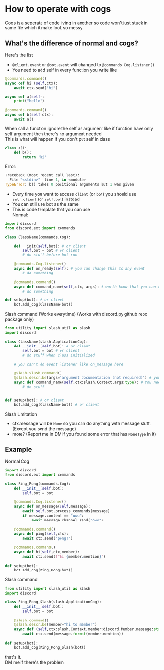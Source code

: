 # How to operate with cogs
Cogs is a seperate of code living in another so code won't just stuck in same file which it make look so messy
## What's the difference of normal and cogs?
Here's the list
- `@client.event` or `@bot.event` will changed to `@commands.Cog.listener()`
- You need to add self in every function you write like
```py
@commands.command()
async def hi (self,ctx):
    await ctx.send("hi")

async def a(self):
    print("hello")

@commands.command()
async def b(self,ctx):
    await a()
```
When call a function ignore the self as argument like if function have only self argument then there's no argument needed.  
This is what will happen if you don't put self in class
```py
class a():
    def b():
        return 'hi'
```
Error:
```py
Traceback (most recent call last):
  File "<stdin>", line 1, in <module>
TypeError: b() takes 0 positional arguments but 1 was given
```
- Every time you want to access `client` (or `bot`) you should use `self.client` (or `self.bot`) instead
- You can still use bot as the same
- This is code template that you can use  
Normal:
```py
import discord
from discord.ext import commands

class ClassName(commands.Cog):

    def __init(self,bot): # or client
        self.bot = bot # or client
        # do stuff before bot run

    @commands.Cog.listener()
    async def on_ready(self): # you can change this to any event
        # do something
    
    @commands.command()
    async def command_name(self,ctx, args): # worth know that you can create command same as normal like you normally do
        # do something

def setup(bot): # or client
    bot.add_cog(ClassName(bot))
```
Slash command (Works everytime) (Works with discord.py github repo package only)
```py
from utility import slash_util as slash
import discord

class ClassName(slash.ApplicationCog):
    def __init__(self,bot): # or client
        self.bot = bot # or client
        # do stuff when class initialized
    
    # you can't do event listener like on_message here

    @slash.slash_command()
    @slash.describe(args="argument documentation (not required)") # you shouldn't add this if your command don't have any args
    async def command_name(self,ctx:slash.Context,args:type): # You need to specify type of argument like [str,int,slash.Range(min , max) for range the number] and you can set it to be optional by pass it a default value
        # do stuff
    

def setup(bot): # or client
    bot.add_cog(ClassName(bot)) # or client
```
Slash Limitation
- ctx.message will be `None` so you can do anything with message stuff. (Except you send the message)
- more? (Report me in DM if you found some error that has `NoneType` in it)

## Example
Normal Cog
```py
import discord
from discord.ext import commands

class Ping_Pong(commands.Cog):
    def __init__(self,bot):
        self.bot = bot
    
    @commands.Cog.listener()
    async def on_message(self,message):
        await self.bot.process_commands(message)
        if message.content == "uwu":
            await message.channel.send("owo")
    
    @commands.command()
    async def ping(self,ctx):
        await ctx.send("pong!")
    
    @commands.command()
    async def hi(self,ctx,member):
        await ctx.send(f"hi {member.mention}")
    
def setup(bot):
    bot.add_cog(Ping_Pong(bot))
```
Slash command
```py
from utility import slash_util as slash
import discord

class Ping_Pong_Slash(slash.ApplicationCog):
    def __init__(self,bot):
        self.bot = bot
    
    @slash.command()
    @slash.describe(member="hi to member")
    async def (self,ctx:slash.Context,member:discord.Member,message:str="hi {}"):
        await ctx.send(message.format(member.mention))
    
def setup(bot):
    bot.add_cog(Ping_Pong_Slash(bot))
```
that's it.  
DM me if there's the problem